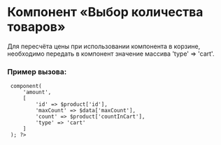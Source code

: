 # Компонент «Выбор количества товаров»

Для пересчёта цены при использовании компонента в корзине, 
необходимо передать в компонент значение массива 'type' => 'cart'.

### Пример вызова:

```<?php
 component(
     'amount',
     [
         'id' => $product['id'],
         'maxCount' => $data['maxCount'],
         'count' => $product['countInCart'],
         'type' => 'cart'
     ]
 ); ?>
```
